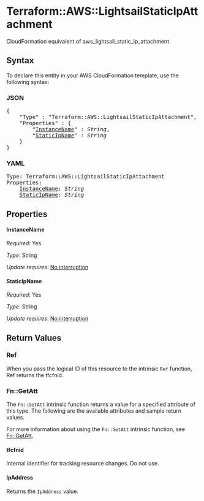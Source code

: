 # Terraform::AWS::LightsailStaticIpAttachment

CloudFormation equivalent of aws_lightsail_static_ip_attachment

## Syntax

To declare this entity in your AWS CloudFormation template, use the following syntax:

### JSON

<pre>
{
    "Type" : "Terraform::AWS::LightsailStaticIpAttachment",
    "Properties" : {
        "<a href="#instancename" title="InstanceName">InstanceName</a>" : <i>String</i>,
        "<a href="#staticipname" title="StaticIpName">StaticIpName</a>" : <i>String</i>
    }
}
</pre>

### YAML

<pre>
Type: Terraform::AWS::LightsailStaticIpAttachment
Properties:
    <a href="#instancename" title="InstanceName">InstanceName</a>: <i>String</i>
    <a href="#staticipname" title="StaticIpName">StaticIpName</a>: <i>String</i>
</pre>

## Properties

#### InstanceName

_Required_: Yes

_Type_: String

_Update requires_: [No interruption](https://docs.aws.amazon.com/AWSCloudFormation/latest/UserGuide/using-cfn-updating-stacks-update-behaviors.html#update-no-interrupt)

#### StaticIpName

_Required_: Yes

_Type_: String

_Update requires_: [No interruption](https://docs.aws.amazon.com/AWSCloudFormation/latest/UserGuide/using-cfn-updating-stacks-update-behaviors.html#update-no-interrupt)

## Return Values

### Ref

When you pass the logical ID of this resource to the intrinsic `Ref` function, Ref returns the tfcfnid.

### Fn::GetAtt

The `Fn::GetAtt` intrinsic function returns a value for a specified attribute of this type. The following are the available attributes and sample return values.

For more information about using the `Fn::GetAtt` intrinsic function, see [Fn::GetAtt](https://docs.aws.amazon.com/AWSCloudFormation/latest/UserGuide/intrinsic-function-reference-getatt.html).

#### tfcfnid

Internal identifier for tracking resource changes. Do not use.

#### IpAddress

Returns the <code>IpAddress</code> value.

